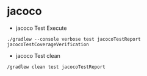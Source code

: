# jacoco

- jacoco Test Execute
```
./gradlew --console verbose test jacocoTestReport jacocoTestCoverageVerification
```
- jacoco Test clean
```
/gradlew clean test jacocoTestReport
```

